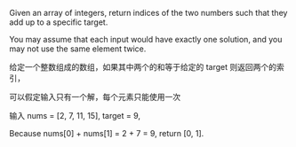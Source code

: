 Given an array of integers, return indices of the two numbers such that they add up to a specific target.

You may assume that each input would have exactly one solution, and you may not use the same element twice.

给定一个整数组成的数组，如果其中两个的和等于给定的 target 则返回两个的索引，

可以假定输入只有一个解，每个元素只能使用一次

输入 nums = [2, 7, 11, 15], target = 9,

Because nums[0] + nums[1] = 2 + 7 = 9,
return [0, 1].